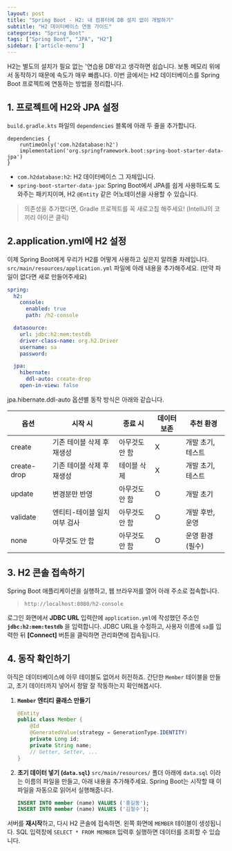 ```yaml
---
layout: post
title: "Spring Boot - H2: 내 컴퓨터에 DB 설치 없이 개발하기"
subtitle: "H2 데이터베이스 연동 가이드"
categories: "Spring Boot"
tags: ["Spring Boot", "JPA", "H2"]
sidebar: ['article-menu']
---
```


H2는 별도의 설치가 필요 없는 '연습용 DB'라고 생각하면 쉽습니다. 보통 메모리 위에서 동작하기 때문에 속도가 매우 빠릅니다.
이번 글에서는 H2 데이터베이스를 Spring Boot 프로젝트에 연동하는 방법을 정리합니다.

## 1. 프로젝트에 H2와 JPA 설정
`build.gradle.kts` 파일의 `dependencies` 블록에 아래 두 줄을 추가합니다.

```
dependencies {
    runtimeOnly('com.h2database:h2')
    implementation('org.springframework.boot:spring-boot-starter-data-jpa')
}
```
- `com.h2database:h2`: H2 데이터베이스 그 자체입니다.
- `spring-boot-starter-data-jpa`: Spring Boot에서 JPA를 쉽게 사용하도록 도와주는 패키지이며, H2 `@Entity` 같은 어노테이션을 사용할 수 있습니다.

> 의존성을 추가했다면, Gradle 프로젝트를 꼭 새로고침 해주세요! (IntelliJ의 코끼리 아이콘 클릭)

## 2.application.yml에 H2 설정

이제 Spring Boot에게 우리가 H2를 어떻게 사용하고 싶은지 알려줄 차례입니다. `src/main/resources/application.yml` 파일에 아래 내용을 추가해주세요. (만약 파일이 없다면 새로 만들어주세요)

```yaml
spring:
  h2:
    console:
      enabled: true
      path: /h2-console

  datasource:
    url: jdbc:h2:mem:testdb
    driver-class-name: org.h2.Driver
    username: sa
    password: 

  jpa:
    hibernate:
      ddl-auto: create-drop
    open-in-view: false
```
jpa.hibernate.ddl-auto 옵션별 동작 방식은 아래와 같습니다.

|옵션|시작 시|종료 시| 데이터 보존 |추천 환경|
|-|-|-|--------|-|
|create      |기존 테이블 삭제 후 재생성  |아무것도 안 함 | X      |개발 초기, 테스트 |
|create-drop |기존 테이블 삭제 후 재생성  |테이블 삭제    | X      |개발 초기, 테스트 |
|update      |변경분만 반영     |아무것도 안 함 | O      |개발 초기  |
|validate    |엔티티-테이블 일치 여부 검사 |아무것도 안 함 | O      |개발 후반, 운영 |
|none        |아무것도 안 함              |아무것도 안 함 | O      |운영 환경 (필수) |

## 3. H2 콘솔 접속하기
Spring Boot 애플리케이션을 실행하고, 웹 브라우저를 열어 아래 주소로 접속합니다.
> `http://localhost:8080/h2-console`

로그인 화면에서 **JDBC URL** 입력란에 `application.yml`에 작성했던 주소인 **`jdbc:h2:mem:testdb`** 을 입력합니다.
JDBC URL을 수정하고, 사용자 이름에 `sa`를 입력한 뒤 **[Connect]** 버튼을 클릭하면 관리화면에 접속됩니다.

## 4. 동작 확인하기

아직은 데이터베이스에 아무 테이블도 없어서 허전하죠. 간단한 `Member` 테이블을 만들고, 초기 데이터까지 넣어서 정말 잘 작동하는지 확인해봅시다.

1.  **`Member` 엔티티 클래스 만들기**
    ```java
    @Entity
    public class Member {
        @Id
        @GeneratedValue(strategy = GenerationType.IDENTITY)
        private Long id;
        private String name;
        // Getter, Setter, ...
    }
    ```

2.  **초기 데이터 넣기 (`data.sql`)**
    `src/main/resources/` 폴더 아래에 `data.sql` 이라는 이름의 파일을 만들고, 아래 내용을 추가해주세요. Spring Boot는 시작할 때 이 파일을 자동으로 읽어서 실행해줍니다.
    ```sql
    INSERT INTO member (name) VALUES ('홍길동');
    INSERT INTO member (name) VALUES ('김철수');
    ```

서버를 **재시작**하고, 다시 H2 콘솔에 접속하면. 왼쪽 화면에 `MEMBER` 테이블이 생성됩니다. SQL 입력창에 `SELECT * FROM MEMBER` 입력후 실행하면 데이터를 조회할 수 있습니다. 
